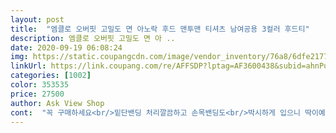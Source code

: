 ```yaml
---
layout: post 
title:  "엠클로 오버핏 고밀도 면 아노락 후드 맨투맨 티셔츠 남여공용 3컬러 후드티" 
description: 엠클로 오버핏 고밀도 면 아 ..
date: 2020-09-19 06:08:24 
img: https://static.coupangcdn.com/image/vendor_inventory/76a8/6dfe21778de609be2572e5eca0fbd71c6c92ceecea8834b8b7ae92e0c03a.jpg 
linkUrl: https://link.coupang.com/re/AFFSDP?lptag=AF3600438&subid=ahnPublicAsk&pageKey=1371058464&itemId=2403668146&vendorItemId=70398456561&traceid=V0-113-7bf0f0951c857968 
categories: [1002] 
color: 353535 
price: 27500 
author: Ask View Shop 
cont:  "꼭 구매하세요<br/>밑단밴딩 처리깔끔하고 손목밴딩도<br/>박시하게 입으니 딱이예요)<br/>베이지색도 구매하고 검은색도 구매했는데<br/>사이즈가 생각했던거 보다 커요<br/>신랑꺼 하나더 주문할려구요ㅎ<br/>신랑사줄려고 샀는대<br/>신랑이입었을때도 핏감이 아주잘나오는대<br/>아직 검은색은 안와서 베이지색만 올려요<br/>약간 큰거 같아요 ㅎㅎ<br/>여자 77인데도 널널하게 크게 입을 수 있어용<br/>여자인 제가입었을때도 반바지랑 입으니<br/>옷 너무 이뻐용!! 사이즈는<br/>잘입을께요^^<br/>재질도 면재질이고 찢어진 곳 없이 이쁜 옷이 왓어용<br/>제가꿀꺽해버렸네요 ㅎ<br/>제가원하는 핏이나와서 제가입기로 했구요<br/>처음에는 약간 냄새가 나는데 세탁하면 사라질 것 같아요<br/>탄탄하고 바느질도 꼼꼼합니다.<br/><br/>항상 사던 L사이즈나 프리 사이즈보단<br/>항상 오버핏으로 입어서 괜찮겠다고 했는데<br/>" 
---
```

